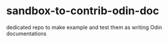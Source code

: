 # sandbox-to-contrib-odin-doc
dedicated repo to make example and test them as writing Odin documentations
